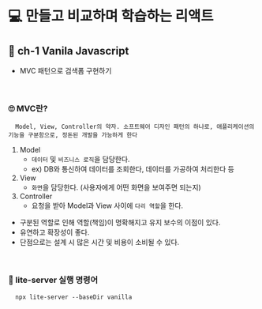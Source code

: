 # 💻 만들고 비교하며 학습하는 리액트
## 📖 ch-1 Vanila Javascript
- MVC 패턴으로 검색폼 구현하기

<br />

### 🙄 MVC란?
```
  Model, View, Controller의 약자. 소프트웨어 디자인 패턴의 하나로, 애플리케이션의 기능을 구분함으로, 정돈된 개발을 가능하게 한다
```
1. Model
    - `데이터` 및 `비즈니스 로직`을 담당한다.
    - ex) DB와 통신하여 데이터를 조회한다, 데이터를 가공하여 처리한다 등
2. View
    - `화면`을 담당한다. (사용자에게 어떤 화면을 보여주면 되는지)
3. Controller
    - 요청을 받아 Model과 View 사이에 `다리 역할`을 한다.
- 구분된 역할로 인해 역할(책임)이 명확해지고 유지 보수의 이점이 있다.
- 유연하고 확장성이 좋다.
- 단점으로는 설계 시 많은 시간 및 비용이 소비될 수 있다.

<br />

### 📄 lite-server 실행 명령어
```
  npx lite-server --baseDir vanilla
```

<br />